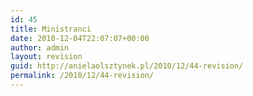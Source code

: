 ```yaml
---
id: 45
title: Ministranci
date: 2010-12-04T22:07:07+00:00
author: admin
layout: revision
guid: http://anielaolsztynek.pl/2010/12/44-revision/
permalink: /2010/12/44-revision/
---
```

